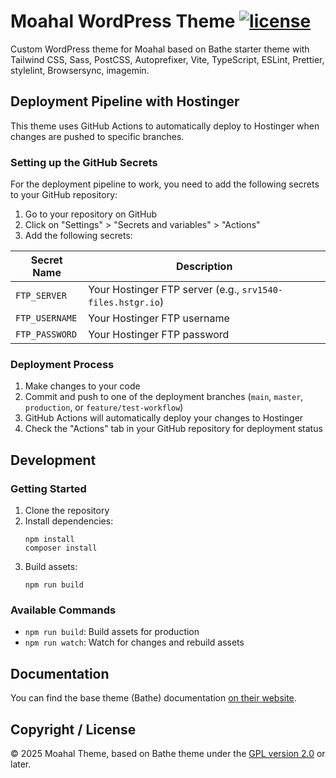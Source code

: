 # Moahal WordPress Theme [![license](https://img.shields.io/badge/license-GPL--2.0%2B-orange)](https://github.com/wp-bathe/bathe/blob/master/LICENSE)

Custom WordPress theme for Moahal based on Bathe starter theme with Tailwind CSS, Sass, PostCSS, Autoprefixer, Vite, TypeScript, ESLint, Prettier, stylelint, Browsersync, imagemin.

## Deployment Pipeline with Hostinger

This theme uses GitHub Actions to automatically deploy to Hostinger when changes are pushed to specific branches.

### Setting up the GitHub Secrets

For the deployment pipeline to work, you need to add the following secrets to your GitHub repository:

1. Go to your repository on GitHub
2. Click on "Settings" > "Secrets and variables" > "Actions"
3. Add the following secrets:

| Secret Name | Description |
|-------------|-------------|
| `FTP_SERVER` | Your Hostinger FTP server (e.g., `srv1540-files.hstgr.io`) |
| `FTP_USERNAME` | Your Hostinger FTP username |
| `FTP_PASSWORD` | Your Hostinger FTP password |

### Deployment Process

1. Make changes to your code
2. Commit and push to one of the deployment branches (`main`, `master`, `production`, or `feature/test-workflow`)
3. GitHub Actions will automatically deploy your changes to Hostinger
4. Check the "Actions" tab in your GitHub repository for deployment status

## Development

### Getting Started

1. Clone the repository
2. Install dependencies:
   ```
   npm install
   composer install
   ```
3. Build assets:
   ```
   npm run build
   ```

### Available Commands

- `npm run build`: Build assets for production
- `npm run watch`: Watch for changes and rebuild assets

## Documentation

You can find the base theme (Bathe) documentation [on their website](https://ixkaito.github.io/bathe/).

## Copyright / License

© 2025 Moahal Theme, based on Bathe theme under the [GPL version 2.0](https://raw.githubusercontent.com/wp-bathe/bathe/master/LICENSE) or later.
